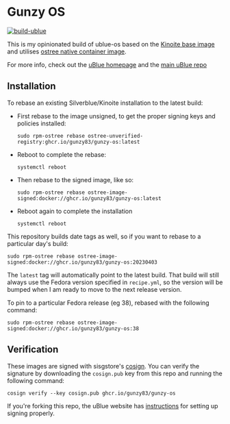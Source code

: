 # Gunzy OS

[![build-ublue](https://github.com/gunzy83/gunzy-os/actions/workflows/build.yml/badge.svg)](https://github.com/gunzy83/gunzy-os/actions/workflows/build.yml)

This is my opinionated build of ublue-os based on the [Kinoite base image](ghcr.io/ublue-os/kinoite-main) and utilises [ostree native container image](https://fedoraproject.org/wiki/Changes/OstreeNativeContainerStable).

For more info, check out the [uBlue homepage](https://universal-blue.org/) and the [main uBlue repo](https://github.com/ublue-os/main/)

## Installation

To rebase an existing Silverblue/Kinoite installation to the latest build:

- First rebase to the image unsigned, to get the proper signing keys and policies installed:
  ```
  sudo rpm-ostree rebase ostree-unverified-registry:ghcr.io/gunzy83/gunzy-os:latest
  ```
- Reboot to complete the rebase:
  ```
  systemctl reboot
  ```
- Then rebase to the signed image, like so:
  ```
  sudo rpm-ostree rebase ostree-image-signed:docker://ghcr.io/gunzy83/gunzy-os:latest
  ```
- Reboot again to complete the installation
  ```
  systemctl reboot
  ```

This repository builds date tags as well, so if you want to rebase to a particular day's build:

```
sudo rpm-ostree rebase ostree-image-signed:docker://ghcr.io/gunzy83/gunzy-os:20230403
```

The `latest` tag will automatically point to the latest build. That build will still always use the Fedora version specified in `recipe.yml`, so the version will be bumped when I am ready to move to the next release version.

To pin to a particular Fedora release (eg 38), rebased with the following command:

```
sudo rpm-ostree rebase ostree-image-signed:docker://ghcr.io/gunzy83/gunzy-os:38
```

## Verification

These images are signed with sisgstore's [cosign](https://docs.sigstore.dev/cosign/overview/). You can verify the signature by downloading the `cosign.pub` key from this repo and running the following command:

    cosign verify --key cosign.pub ghcr.io/gunzy83/gunzy-os

If you're forking this repo, the uBlue website has [instructions](https://ublue.it/making-your-own/) for setting up signing properly.
